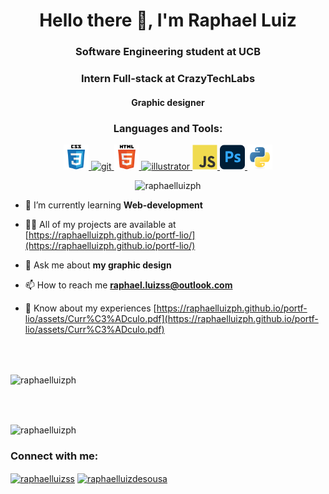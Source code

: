 <h1 align="center">Hello there 👋, I'm Raphael Luiz</h1>
<h3 align="center">Software Engineering student at UCB</h3>
<h3 align="center">Intern Full-stack at CrazyTechLabs</h3>
<h4 align="center">Graphic designer</h4>

<h3 align="center">Languages and Tools:</h3>
<p align="center"> <a href="https://www.w3schools.com/css/" target="_blank" rel="noreferrer"> <img src="https://raw.githubusercontent.com/devicons/devicon/master/icons/css3/css3-original-wordmark.svg" alt="css3" width="40" height="40"/> </a> <a href="https://git-scm.com/" target="_blank" rel="noreferrer"> <img src="https://www.vectorlogo.zone/logos/git-scm/git-scm-icon.svg" alt="git" width="40" height="40"/> </a> <a href="https://www.w3.org/html/" target="_blank" rel="noreferrer"> <img src="https://raw.githubusercontent.com/devicons/devicon/master/icons/html5/html5-original-wordmark.svg" alt="html5" width="40" height="40"/> </a> <a href="https://www.adobe.com/in/products/illustrator.html" target="_blank" rel="noreferrer"> <img src="https://www.vectorlogo.zone/logos/adobe_illustrator/adobe_illustrator-icon.svg" alt="illustrator" width="40" height="40"/> </a> <a href="https://developer.mozilla.org/en-US/docs/Web/JavaScript" target="_blank" rel="noreferrer"> <img src="https://raw.githubusercontent.com/devicons/devicon/master/icons/javascript/javascript-original.svg" alt="javascript" width="40" height="40"/> </a> <a href="https://www.photoshop.com/en" target="_blank" rel="noreferrer"> <img src="https://raw.githubusercontent.com/devicons/devicon/master/icons/photoshop/photoshop-original.svg" alt="photoshop" width="40" height="40"/> </a> <a href="https://www.python.org" target="_blank" rel="noreferrer"> <img src="https://raw.githubusercontent.com/devicons/devicon/master/icons/python/python-original.svg" alt="python" width="40" height="40"/> </a> </p>

<p align="center"> <img src="https://komarev.com/ghpvc/?username=raphaelluizph&label=Profile%20views&color=0e75b6&style=flat" alt="raphaelluizph" /> </p>

- 🌱 I’m currently learning **Web-development**

- 👨‍💻 All of my projects are available at [https://raphaelluizph.github.io/portf-lio/](https://raphaelluizph.github.io/portf-lio/)

- 💬 Ask me about **my graphic design**

- 📫 How to reach me **raphael.luizss@outlook.com**

- 📄 Know about my experiences [https://raphaelluizph.github.io/portf-lio/assets/Curr%C3%ADculo.pdf](https://raphaelluizph.github.io/portf-lio/assets/Curr%C3%ADculo.pdf)




<br><br>
<p><img align="center" src="https://github-readme-stats.vercel.app/api/top-langs?username=raphaelluizph&show_icons=true&locale=en&layout=compact" alt="raphaelluizph" /></p>
<br><br>
<p><img align="center" src="https://github-readme-streak-stats.herokuapp.com/?user=raphaelluizph&" alt="raphaelluizph" /></p>


<h3 align="left">Connect with me:</h3>
<p align="left">
<a href="https://linkedin.com/in/raphaelluizss" target="blank"><img align="center" src="https://raw.githubusercontent.com/rahuldkjain/github-profile-readme-generator/master/src/images/icons/Social/linked-in-alt.svg" alt="raphaelluizss" height="30" width="40" /></a>
<a href="https://www.behance.net/raphaelluizdesousa" target="blank"><img align="center" src="https://raw.githubusercontent.com/rahuldkjain/github-profile-readme-generator/master/src/images/icons/Social/behance.svg" alt="raphaelluizdesousa" height="30" width="40" /></a>
</p>
